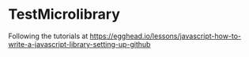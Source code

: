 # TestMicrolibrary
Following the tutorials at https://egghead.io/lessons/javascript-how-to-write-a-javascript-library-setting-up-github
